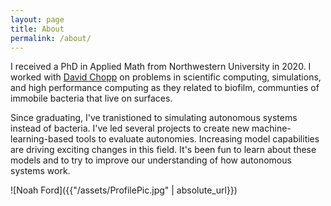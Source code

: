 ```yaml
---
layout: page
title: About
permalink: /about/
---
```


I received a PhD in Applied Math from Northwestern University in 2020. I worked with [David Chopp](http://www.mccormick.northwestern.edu/research-faculty/directory/profiles/chopp-david.html) on problems in scientific computing, simulations, and high performance computing as they related to biofilm, communties of immobile bacteria that live on surfaces.

Since graduating, I've tranistioned to simulating autonomous systems instead of bacteria. I've led several projects to create new machine-learning-based tools to evaluate autonomies. Increasing model capabilities are driving exciting changes in this field. It's been fun to learn about these models and to try to improve our understanding of how autonomous systems work.

![Noah Ford]({{"/assets/ProfilePic.jpg" | absolute_url}})